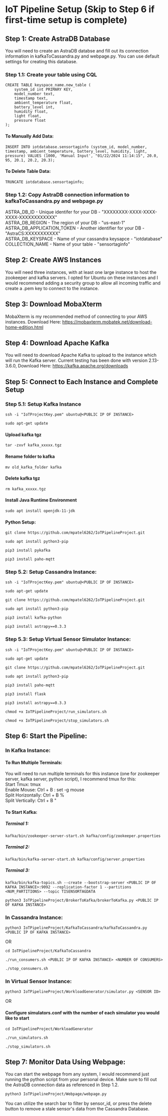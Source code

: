 # IoT Pipeline Setup (Skip to Step 6 if first-time setup is complete)  

## Step 1: Create AstraDB Database
You will need to create an AstraDB databse and fill out its connection information in kafkaToCassandra.py and webpage.py. You can use default settings for creating this database.  

### Step 1.1: Create your table using CQL  
```
CREATE TABLE keyspace_name.new_table (
    system_id int PRIMARY KEY,
    model_number text,
    timestamp text,
    ambient_temperature float,
    battery_level int,
    humidity float,
    light float,
    pressure float
);
```
#### To Manually Add Data:

```
INSERT INTO iotdatabase.sensortaginfo (system_id, model_number, timestamp, ambient_temperature, battery_level, humidity, light, pressure) VALUES (1000, 'Manual Input', "01/22/2024 11:14:15", 20.0, 95, 20.1, 20.2, 20.3);
```

#### To Delete Table Data:

```
TRUNCATE iotdatabase.sensortaginfo;
```

### Step 1.2: Copy AstraDB connection information to kafkaToCassandra.py and webpage.py  
ASTRA_DB_ID - Unique identifer for your DB - "XXXXXXXX-XXXX-XXXX-XXXX-XXXXXXXXXXXX"  
ASTRA_DB_REGION - The region of your DB - "us-east-1"  
ASTRA_DB_APPLICATION_TOKEN - Another identifier for your DB - "AstraCS:XXXXXXXXXXX"  
ASTRA_DB_KEYSPACE - Name of your cassandra keysapce - "iotdatabase"  
COLLECTION_NAME - Name of your table - "sensortaginfo"  


## Step 2: Create AWS Instances  
You will need three instances, with at least one large instance to host the zookeeper and kafka servers. I opted for Ubuntu on these instances and I would recommend adding a security group to allow all incoming traffic and create a .pem key to connect to the instance.  

## Step 3: Download MobaXterm  
MobaXterm is my recommended method of connecting to your AWS instances. Download Here: https://mobaxterm.mobatek.net/download-home-edition.html  

## Step 4: Download Apache Kafka
You will need to download Apache Kafka to upload to the instance which will run the Kafka server. Current testing has been done with version 2.13-3.6.0, Download Here: https://kafka.apache.org/downloads  

## Step 5: Connect to Each Instance and Complete Setup

### Step 5.1: Setup Kafka Instance

```
ssh -i "IoTProjectKey.pem" ubuntu@<PUBLIC IP OF INSTANCE>
```
```
sudo apt-get update
```

#### Upload kafka tgz  
```
tar -zxvf kafka_xxxxx.tgz
```

#### Rename folder to kafka  
```
mv old_kafka_folder kafka
```

#### Delete kafka tgz  
```
rm kafka_xxxxx.tgz
```

#### Install Java Runtime Environment  
```
sudo apt install openjdk-11-jdk
```

#### Python Setup: 

```
git clone https://github.com/mpatel6262/IoTPipelineProject.git
```
```
sudo apt install python3-pip
```
```
pip3 install pykafka
```
```
pip3 install paho-mqtt
```

### Step 5.2: Setup Cassandra Instance:  

```
ssh -i "IoTProjectKey.pem" ubuntu@<PUBLIC IP OF INSTANCE>
```
```
sudo apt-get update
```
```
git clone https://github.com/mpatel6262/IoTPipelineProject.git
```
```
sudo apt install python3-pip
```
```
pip3 install kafka-python
```
```
pip3 install astrapy==0.3.3
```

### Step 5.3: Setup Virtual Sensor Simulator Instance:  

```
ssh -i "IoTProjectKey.pem" ubuntu@<PUBLIC IP OF INSTANCE>
```
```
sudo apt-get update
```
```
git clone https://github.com/mpatel6262/IoTPipelineProject.git
```
```
sudo apt install python3-pip
```
```
pip3 install paho-mqtt
```
```
pip3 install flask
```
```
pip3 install astrapy==0.3.3
```
```
chmod +x IoTPipelineProject/run_simulators.sh
```
```
chmod +x IoTPipelineProject/stop_simulators.sh
```

## Step 6: Start the Pipeline: 

### In Kafka Instance:  

#### To Run Multiple Terminals:  
You will need to run multiple terminals for this instance (one for zookeeper server, kafka server, python script), I recommend tmux for this:  
Start Tmux: tmux  
Enable Mouse: Ctrl + B : <Enter> set -g mouse <Enter>  
Split Horizontally: Ctrl + B %  
Split Vertically: Ctrl + B "  

#### To Start Kafka:  
##### Terminal 1:  
```
kafka/bin/zookeeper-server-start.sh kafka/config/zookeeper.properties
```

##### Terminal 2:  
```
kafka/bin/kafka-server-start.sh kafka/config/server.properties
```

##### Terminal 3:  
```
kafka/bin/kafka-topics.sh --create --bootstrap-server <PUBLIC IP OF KAFKA INSTANCE>:9092 --replication-factor 1 --partitions <NUM_PARTITIONS> --topic TISENSORTAGDATA
```
```
python3 IoTPipelineProject/BrokerToKafka/brokerToKafka.py <PUBLIC IP OF KAFKA INSTANCE>
```

### In Cassandra Instance: 
```
python3 IoTPipelineProject/KafkaToCassandra/kafkaToCassandra.py <PUBLIC IP OF KAFKA INSTANCE>
```
OR
```
cd IoTPipelineProject/KafkaToCassandra
```
```
./run_consumers.sh <PUBLIC IP OF KAFKA INSTANCE> <NUMBER OF CONSUMERS>
```
```
./stop_consumers.sh
```

### In Virtual Sensor Instance:  
```
python3 IoTPipelineProject/WorkloadGenerator/simulator.py <SENSOR ID>  
```
OR
#### Configure simulators.conf with the number of each simulator you would like to start
```
cd IoTPipelineProject/WorkloadGenerator
```
```
./run_simulators.sh
```
```
./stop_simulators.sh
```

## Step 7: Monitor Data Using Webpage:  
You can start the webpage from any system, I would recommend just running the python script from your personal device. Make sure to fill out the AstraDB connection data as referenced in Step 1.2.  
```
python3 IoTPipelineProject/Webpage/webpage.py
```
You can utilize the search bar to filter by sensor_id, or press the delete button to remove a stale sensor's data from the Cassandra Database.  
